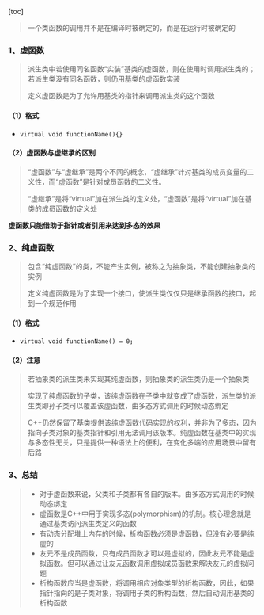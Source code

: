 [toc]

> 一个类函数的调用并不是在编译时被确定的，而是在运行时被确定的

### 1、虚函数

> 派生类中若使用同名函数“实装”基类的虚函数，则在使用时调用派生类的；若派生类没有同名函数，则仍用基类的虚函数实装
>
> 定义虚函数是为了允许用基类的指针来调用派生类的这个函数

#### （1）格式

- `virtual void functionName(){}`

#### （2）虚函数与虚继承的区别

> “虚函数”与“虚继承”是两个不同的概念，“虚继承”针对基类的成员变量的二义性，而“虚函数”是针对成员函数的二义性。
>
> “虚继承”是将“virtual”加在派生类的定义处，“虚函数”是将“virtual”加在基类的成员函数的定义处

**虚函数只能借助于指针或者引用来达到多态的效果**

### 2、纯虚函数

> 包含“纯虚函数”的类，不能产生实例，被称之为抽象类，不能创建抽象类的实例
>
> 定义纯虚函数是为了实现一个接口，使派生类仅仅只是继承函数的接口，起到一个规范作用

#### （1）格式

- `virtual void functionName() = 0;`

#### （2）注意

> 若抽象类的派生类未实现其纯虚函数，则抽象类的派生类仍是一个抽象类
>
> 实现了纯虚函数的子类，该纯虚函数在子类中就变成了虚函数，派生类的派生类即孙子类可以覆盖该虚函数，由多态方式调用的时候动态绑定
>
> C++仍然保留了基类提供该纯虚函数代码实现的权利，并非为了多态，因为指向子类对象的基类指针和引用无法调用该版本。纯虚函数在基类中的实现与多态性无关，只是提供一种语法上的便利，在变化多端的应用场景中留有后路

### 3、总结

> - 对于虚函数来说，父类和子类都有各自的版本。由多态方式调用的时候动态绑定
> - 虚函数是C++中用于实现多态(polymorphism)的机制。核心理念就是通过基类访问派生类定义的函数
> - 有动态分配堆上内存的时候，析构函数必须是虚函数，但没有必要是纯虚的
> - 友元不是成员函数，只有成员函数才可以是虚拟的，因此友元不能是虚拟函数。但可以通过让友元函数调用虚拟成员函数来解决友元的虚拟问题
> - 析构函数应当是虚函数，将调用相应对象类型的析构函数，因此，如果指针指向的是子类对象，将调用子类的析构函数，然后自动调用基类的析构函数

